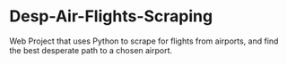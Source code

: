 # Desp-Air-Flights-Scraping
Web Project that uses Python to scrape for flights from airports, and find the best desperate path to a chosen airport.
